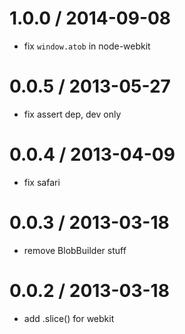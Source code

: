 
1.0.0 / 2014-09-08
==================

 * fix `window.atob` in node-webkit

0.0.5 / 2013-05-27
==================

 * fix assert dep, dev only

0.0.4 / 2013-04-09
==================

  * fix safari

0.0.3 / 2013-03-18
==================

  * remove BlobBuilder stuff

0.0.2 / 2013-03-18
==================

  * add .slice() for webkit
